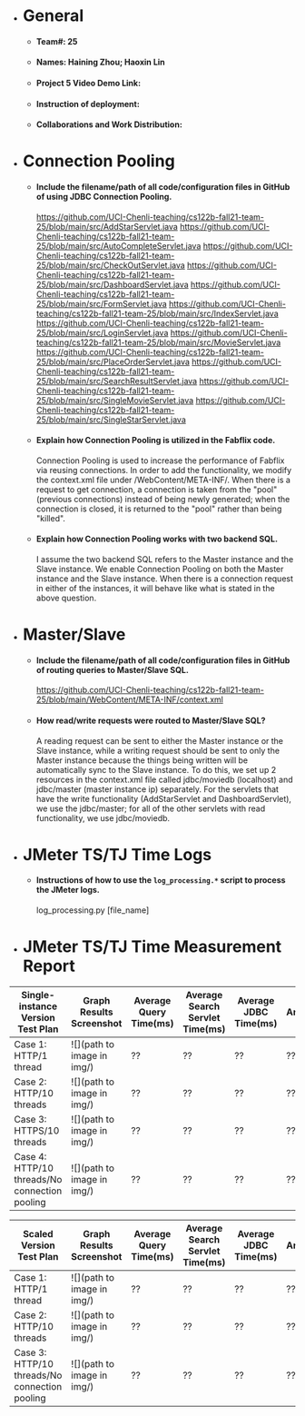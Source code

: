 - # General
    - #### Team#: 25
    
    - #### Names: Haining Zhou; Haoxin Lin
    
    - #### Project 5 Video Demo Link:

    - #### Instruction of deployment:

    - #### Collaborations and Work Distribution:


- # Connection Pooling
    - #### Include the filename/path of all code/configuration files in GitHub of using JDBC Connection Pooling.
      https://github.com/UCI-Chenli-teaching/cs122b-fall21-team-25/blob/main/src/AddStarServlet.java
      https://github.com/UCI-Chenli-teaching/cs122b-fall21-team-25/blob/main/src/AutoCompleteServlet.java
      https://github.com/UCI-Chenli-teaching/cs122b-fall21-team-25/blob/main/src/CheckOutServlet.java
      https://github.com/UCI-Chenli-teaching/cs122b-fall21-team-25/blob/main/src/DashboardServlet.java
      https://github.com/UCI-Chenli-teaching/cs122b-fall21-team-25/blob/main/src/FormServlet.java
      https://github.com/UCI-Chenli-teaching/cs122b-fall21-team-25/blob/main/src/IndexServlet.java
      https://github.com/UCI-Chenli-teaching/cs122b-fall21-team-25/blob/main/src/LoginServlet.java
      https://github.com/UCI-Chenli-teaching/cs122b-fall21-team-25/blob/main/src/MovieServlet.java
      https://github.com/UCI-Chenli-teaching/cs122b-fall21-team-25/blob/main/src/PlaceOrderServlet.java
      https://github.com/UCI-Chenli-teaching/cs122b-fall21-team-25/blob/main/src/SearchResultServlet.java
      https://github.com/UCI-Chenli-teaching/cs122b-fall21-team-25/blob/main/src/SingleMovieServlet.java
      https://github.com/UCI-Chenli-teaching/cs122b-fall21-team-25/blob/main/src/SingleStarServlet.java
      
    - #### Explain how Connection Pooling is utilized in the Fabflix code.
      Connection Pooling is used to increase the performance of Fabflix via reusing connections. In order to add the 
      functionality, we modify the context.xml file under /WebContent/META-INF/. When there is a request to get 
      connection, a connection is taken from the "pool" (previous connections) instead of being newly generated; when
      the connection is closed, it is returned to the "pool" rather than being "killed".
    
    - #### Explain how Connection Pooling works with two backend SQL.
      I assume the two backend SQL refers to the Master instance and the Slave instance. We enable Connection Pooling
      on both the Master instance and the Slave instance. When there is a connection request in either of the instances,
      it will behave like what is stated in the above question.
  
- # Master/Slave
    - #### Include the filename/path of all code/configuration files in GitHub of routing queries to Master/Slave SQL.
      https://github.com/UCI-Chenli-teaching/cs122b-fall21-team-25/blob/main/WebContent/META-INF/context.xml
  
    - #### How read/write requests were routed to Master/Slave SQL?
      A reading request can be sent to either the Master instance or the Slave instance, while a writing request should
      be sent to only the Master instance because the things being written will be automatically sync to the Slave
      instance. To do this, we set up 2 resources in the context.xml file called jdbc/moviedb (localhost) and 
      jdbc/master (master instance ip) separately. For the servlets that have the write functionality (AddStarServlet 
      and DashboardServlet), we use the jdbc/master; for all of the other servlets with read functionality, we use jdbc/moviedb.
        

- # JMeter TS/TJ Time Logs
    - #### Instructions of how to use the `log_processing.*` script to process the JMeter logs.
      log_processing.py [file_name]

- # JMeter TS/TJ Time Measurement Report

| **Single-instance Version Test Plan**          | **Graph Results Screenshot** | **Average Query Time(ms)** | **Average Search Servlet Time(ms)** | **Average JDBC Time(ms)** | **Analysis** |
|------------------------------------------------|------------------------------|----------------------------|-------------------------------------|---------------------------|--------------|
| Case 1: HTTP/1 thread                          | ![](path to image in img/)   | ??                         | ??                                  | ??                        | ??           |
| Case 2: HTTP/10 threads                        | ![](path to image in img/)   | ??                         | ??                                  | ??                        | ??           |
| Case 3: HTTPS/10 threads                       | ![](path to image in img/)   | ??                         | ??                                  | ??                        | ??           |
| Case 4: HTTP/10 threads/No connection pooling  | ![](path to image in img/)   | ??                         | ??                                  | ??                        | ??           |

| **Scaled Version Test Plan**                   | **Graph Results Screenshot** | **Average Query Time(ms)** | **Average Search Servlet Time(ms)** | **Average JDBC Time(ms)** | **Analysis** |
|------------------------------------------------|------------------------------|----------------------------|-------------------------------------|---------------------------|--------------|
| Case 1: HTTP/1 thread                          | ![](path to image in img/)   | ??                         | ??                                  | ??                        | ??           |
| Case 2: HTTP/10 threads                        | ![](path to image in img/)   | ??                         | ??                                  | ??                        | ??           |
| Case 3: HTTP/10 threads/No connection pooling  | ![](path to image in img/)   | ??                         | ??                                  | ??                        | ??           |
